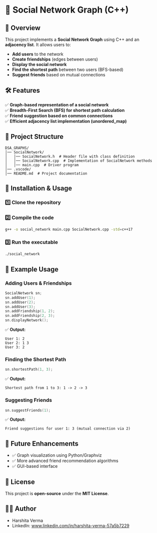 # 📌 Social Network Graph (C++)

## 📖 Overview
This project implements a **Social Network Graph** using C++ and an **adjacency list**. It allows users to:
- **Add users** to the network
- **Create friendships** (edges between users)
- **Display the social network**
- **Find the shortest path** between two users (BFS-based)
- **Suggest friends** based on mutual connections

## 🛠️ Features
✅ **Graph-based representation of a social network**  
✅ **Breadth-First Search (BFS) for shortest path calculation**  
✅ **Friend suggestion based on common connections**  
✅ **Efficient adjacency list implementation (unordered_map)**  

## 📂 Project Structure
```
DSA_GRAPHS/
│── SocialNetwork/
│   │── SocialNetwork.h  # Header file with class definition
│   │── SocialNetwork.cpp  # Implementation of SocialNetwork methods
│   │── main.cpp  # Driver program
│── .vscode/
│── README.md  # Project documentation
```

## 🔧 Installation & Usage
### 1️⃣ **Clone the repository**


### 2️⃣ **Compile the code**
```sh
g++ -o social_network main.cpp SocialNetwork.cpp -std=c++17
```

### 3️⃣ **Run the executable**
```sh
./social_network
```

## 🚀 Example Usage
### **Adding Users & Friendships**
```cpp
SocialNetwork sn;
sn.addUser(1);
sn.addUser(2);
sn.addUser(3);
sn.addFriendship(1, 2);
sn.addFriendship(2, 3);
sn.displayNetwork();
```
✅ **Output:**
```
User 1: 2
User 2: 1 3
User 3: 2
```

### **Finding the Shortest Path**
```cpp
sn.shortestPath(1, 3);
```
✅ **Output:**
```
Shortest path from 1 to 3: 1 -> 2 -> 3
```

### **Suggesting Friends**
```cpp
sn.suggestFriends(1);
```
✅ **Output:**
```
Friend suggestions for user 1: 3 (mutual connection via 2)
```

## 🎯 Future Enhancements
- ✅ Graph visualization using Python/Graphviz
- ✅ More advanced friend recommendation algorithms
- ✅ GUI-based interface

## 📝 License
This project is **open-source** under the **MIT License**.

## 👨‍💻 Author
- Harshita Verma
- LinkedIn: www.linkedin.com/in/harshita-verma-57a5b7229

